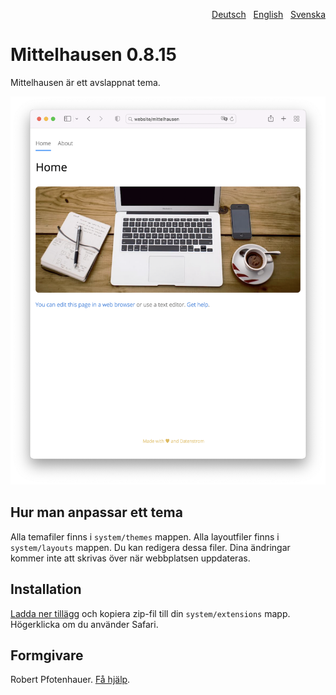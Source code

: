 <p align="right"><a href="README-de.md">Deutsch</a> &nbsp; <a href="README.md">English</a> &nbsp; <a href="README-sv.md">Svenska</a></p>

# Mittelhausen 0.8.15

Mittelhausen är ett avslappnat tema.

<p align="center"><img src="mittelhausen-screenshot.png?raw=true" width="795" alt="Skärmdump"></p>

## Hur man anpassar ett tema

Alla temafiler finns i `system/themes` mappen. Alla layoutfiler finns i `system/layouts` mappen. Du kan redigera dessa filer. Dina ändringar kommer inte att skrivas över när webbplatsen uppdateras.

## Installation

[Ladda ner tillägg](https://github.com/pftnhr/yellow-extensions/releases/download/mittelhausen/mittelhausen.zip) och kopiera zip-fil till din `system/extensions` mapp. Högerklicka om du använder Safari.

## Formgivare

Robert Pfotenhauer. [Få hjälp](https://datenstrom.se/sv/yellow/help/).
